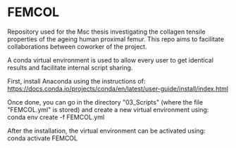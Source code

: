 # FEMCOL
Repository used for the Msc thesis investigating the collagen tensile properties of the ageing human proximal femur. This repo aims to facilitate collaborations between coworker of the project.

A conda virtual environment is used to allow every user to get identical results and facilitate internal script sharing.

First, install Anaconda using the instructions of:\
https://docs.conda.io/projects/conda/en/latest/user-guide/install/index.html

Once done, you can go in the directory "03_Scripts" (where the file "FEMCOL.yml" is stored) and create a new virtual environment using:\
conda env create -f FEMCOL.yml

After the installation, the virtual environment can be activated using:\
conda activate FEMCOL
